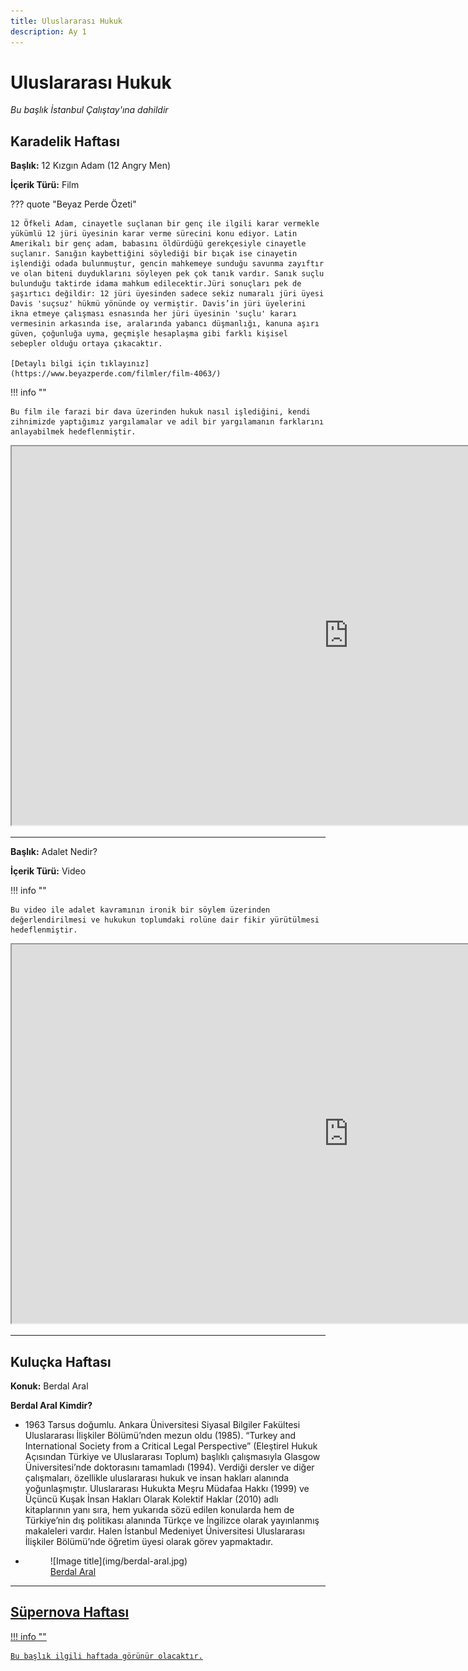 ```yaml
---
title: Uluslararası Hukuk
description: Ay 1
---
```


# **Uluslararası Hukuk**

_Bu başlık İstanbul Çalıştay'ına dahildir_

## Karadelik Haftası

**Başlık:** 12 Kızgın Adam (12 Angry Men)

**İçerik Türü:** Film

??? quote "Beyaz Perde Özeti"

    12 Öfkeli Adam, cinayetle suçlanan bir genç ile ilgili karar vermekle yükümlü 12 jüri üyesinin karar verme sürecini konu ediyor. Latin Amerikalı bir genç adam, babasını öldürdüğü gerekçesiyle cinayetle suçlanır. Sanığın kaybettiğini söylediği bir bıçak ise cinayetin işlendiği odada bulunmuştur, gencin mahkemeye sunduğu savunma zayıftır ve olan biteni duyduklarını söyleyen pek çok tanık vardır. Sanık suçlu bulunduğu taktirde idama mahkum edilecektir.Jüri sonuçları pek de şaşırtıcı değildir: 12 jüri üyesinden sadece sekiz numaralı jüri üyesi Davis 'suçsuz' hükmü yönünde oy vermiştir. Davis’in jüri üyelerini ikna etmeye çalışması esnasında her jüri üyesinin 'suçlu' kararı vermesinin arkasında ise, aralarında yabancı düşmanlığı, kanuna aşırı güven, çoğunluğa uyma, geçmişle hesaplaşma gibi farklı kişisel sebepler olduğu ortaya çıkacaktır.

    [Detaylı bilgi için tıklayınız](https://www.beyazperde.com/filmler/film-4063/)

!!! info ""

    Bu film ile farazi bir dava üzerinden hukuk nasıl işlediğini, kendi zihnimizde yaptığımız yargılamalar ve adil bir yargılamanın farklarını anlayabilmek hedeflenmiştir.

<iframe src="https://drive.google.com/file/d/1Eie6Wxno8Q7s6mdQmgnTdwlSg5tpxIC7/preview" width="1078" height="606" allow="autoplay"></iframe>

---

**Başlık:** Adalet Nedir?

**İçerik Türü:** Video

!!! info ""

    Bu video ile adalet kavramının ironik bir söylem üzerinden değerlendirilmesi ve hukukun toplumdaki rolüne dair fikir yürütülmesi hedeflenmiştir.

<iframe src="https://drive.google.com/file/d/1Wm7kYXtiaCUGbCC0KAz03JW02yF5GUrH/preview" width="1078" height="606" allow="autoplay"></iframe>

---

## Kuluçka Haftası

**Konuk:** Berdal Aral

**Berdal Aral Kimdir?**

<div class="grid cards" markdown>

- 1963 Tarsus doğumlu. Ankara Üniversitesi Siyasal Bilgiler Fakültesi Uluslararası İlişkiler Bölümü’nden mezun oldu (1985). “Turkey and International Society from a Critical Legal Perspective” (Eleştirel Hukuk Açısından Türkiye ve Uluslararası Toplum) başlıklı çalışmasıyla Glasgow Üniversitesi’nde doktorasını tamamladı (1994). Verdiği dersler ve diğer çalışmaları, özellikle uluslararası hukuk ve insan hakları alanında yoğunlaşmıştır. Uluslararası Hukukta Meşru Müdafaa Hakkı (1999) ve Üçüncü Kuşak İnsan Hakları Olarak Kolektif Haklar (2010) adlı kitaplarının yanı sıra, hem yukarıda sözü edilen konularda hem de Türkiye’nin dış politikası alanında Türkçe ve İngilizce olarak yayınlanmış makaleleri vardır. Halen İstanbul Medeniyet Üniversitesi Uluslararası İlişkiler Bölümü’nde öğretim üyesi olarak görev yapmaktadır.
- <figure markdown="span">
    ![Image title](img/berdal-aral.jpg)
    <figcaption><a href="https://www.linkedin.com/in/m-g%C3%BCrcan-karakas-521959163/?originalSubdomain=tr" target="_blank">Berdal Aral</figcaption>
  </figure>

</div>

---

## Süpernova Haftası

!!! info ""

    Bu başlık ilgili haftada görünür olacaktır.

<!--
??? travel "İstanbul"

??? travel "Konya"

??? travel "Antalya"

??? travel "Samsun"

??? travel "Sivas"
-->

